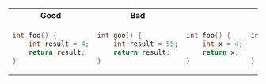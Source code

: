 <table>
<tr>
<th> Good </th>
<th> Bad </th>
</tr>
<tr>
<td>

```c++
int foo() {
    int result = 4;
    return result;
}
```

</td>
<td>

```c++
int goo() {
    int result = 55;
    return result;
}
```

</td>

<td>

```c++
int foo() { 
    int x = 4;
    return x;
}
```

</td>
<td>

```c++
int goo() {
    int result = 4;
    return x;
}
```

</td>

</tr>
</table>
